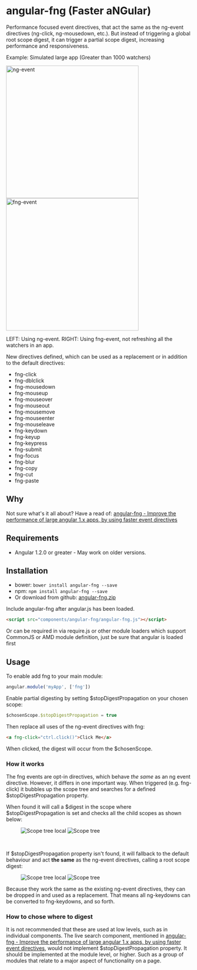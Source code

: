
# angular-fng (**F**aster a**NG**ular)

Performance focused event directives, that act the same as the ng-event directives (ng-click, ng-mousedown, etc.). But instead of triggering a global root scope digest, it can trigger a partial scope digest, increasing performance and responsiveness.

Example: Simulated large app (Greater than 1000 watchers)

<img src="https://code.adamcrvn.com/images/fng-directives/ng-event-anim.gif" width="360" alt="ng-event">
<img src="https://code.adamcrvn.com/images/fng-directives/fng-event-anim.gif" width="360" alt="fng-event">

LEFT: Using ng-event. RIGHT: Using fng-event, not refreshing all the watchers in an app.

New directives defined, which can be used as a replacement or in addition to the default directives:

* fng-click
* fng-dblclick
* fng-mousedown
* fng-mouseup
* fng-mouseover
* fng-mouseout
* fng-mousemove
* fng-mouseenter
* fng-mouseleave
* fng-keydown
* fng-keyup
* fng-keypress
* fng-submit
* fng-focus
* fng-blur
* fng-copy
* fng-cut
* fng-paste


## Why

Not sure what's it all about? Have a read of: [angular-fng - Improve the performance of large angular 1.x apps, by using faster event directives](https://code.adamcrvn.com/increasing-performance-on-large-angular-apps/)

## Requirements

* Angular 1.2.0 or greater - May work on older versions.

## Installation

* bower: `bower install angular-fng --save`
* npm: `npm install angular-fng --save`
* Or download from github: [angular-fng.zip](https://github.com/AdamCraven/angular-fng/archive/master.zip)

Include angular-fng after angular.js has been loaded.

```html
<script src="components/angular-fng/angular-fng.js"></script>
```

Or can be required in via require.js or other module loaders which support CommonJS or AMD module definition, just be sure that angular is loaded first

## Usage

To enable add fng to your main module:

```js
angular.module('myApp', ['fng'])
```

Enable partial digesting by setting $stopDigestPropagation on your chosen scope:

```js
$chosenScope.$stopDigestPropagation = true
```

Then replace all uses of the ng-event directives with fng:
```html
<a fng-click="ctrl.click()">Click Me</a>
```

When clicked, the digest will occur from the $chosenScope.

### How it works

The fng events are opt-in directives, which behave *the same* as an ng event directive. However, it differs in one important way. When triggered (e.g. fng-click) it bubbles up the scope tree and searches for a defined $stopDigestPropagation property.

When found it will call a $digest in the scope where $stopDigestPropagation is set and checks all the child scopes as shown below:

<figure class="half">
    <img src="https://code.adamcrvn.com/images/fng-directives/scope-tree-local.gif" alt="Scope tree local">
    <img src="https://code.adamcrvn.com/images/fng-directives/scope-local-digest.gif" alt="Scope tree">
</figure>

<br />

If $stopDigestPropagation property isn't found, it will fallback to the default behaviour and act **the same** as the ng-event directives, calling a root scope digest:

<figure class="half">
    <img src="https://code.adamcrvn.com/images/fng-directives/scope-tree.gif" alt="Scope tree local">
    <img src="https://code.adamcrvn.com/images/fng-directives/scope-full-digest.gif" alt="Scope tree">
</figure>

Because they work the same as the existing ng-event directives, they can be dropped in and used as a replacement.
That means all ng-keydowns can be converted to fng-keydowns, and so forth.


### How to chose where to digest

It is not recommended that these are used at low levels, such as in individual components. The live search component, mentioned in [angular-fng - Improve the performance of large angular 1.x apps, by using faster event directives](https://code.adamcrvn.com/increasing-performance-on-large-angular-apps/), would not implement $stopDigestPropagation property. It should be implemented at the module level, or higher. Such as a group of modules that relate to a major aspect of functionality on a page.
